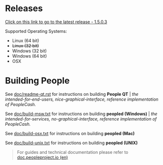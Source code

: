 Releases
===========================
[Click on this link to go to the latest release - 1.5.0.3](https://github.com/peopleproject/people/releases/latest)

Supported Operating Systems:
* Linux (64 bit)
* ~~Linux (32 bit)~~
* Windows (32 bit)
* Windows (64 bit)
* OSX

Building People
===========================

See [doc/readme-qt.rst](https://github.com/peopleproject/people/blob/master/doc/readme-qt.rst) for instructions on building **People QT** | *the intended-for-end-users, nice-graphical-interface, reference implementation of PeopleCash.*

See [doc/build-msw.txt](https://github.com/peopleproject/people/blob/master/doc/build-msw.txt) for instructions on building **peopled (Windows)** | *the intended-for-services, no-graphical-interface, reference implementation of PeopleCash.*

See [doc/build-osx.txt](https://github.com/peopleproject/people/blob/master/doc/build-osx.txt) for instructions on building **peopled (Mac)**

See [doc/build-unix.txt](https://github.com/peopleproject/people/blob/master/doc/build-unix.txt) for instructions on building **peopled (UNIX)**


> For guides and technical documentation please refer to [doc.peopleproject.io (en)](https://peopleproject.io/en/documentation)
